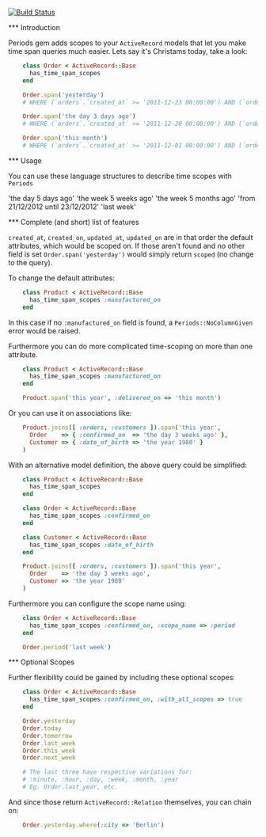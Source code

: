 [![Build
Status](https://secure.travis-ci.org/chochkov/activerecord-periodic.png)](https://secure.travis-ci.org/chochkov/activerecord-periodic.png)

*** Introduction

Periods gem adds scopes to your `ActiveRecord` models that let you make time span queries
much easier. Lets say it's Christams today, take a look:

```ruby
    class Order < ActiveRecord::Base
      has_time_span_scopes
    end

    Order.span('yesterday')
    # WHERE (`orders`.`created_at` >= '2011-12-23 00:00:00') AND (`orders`.`created_at` < '2011-12-23 23:59:59')

    Order.span('the day 3 days ago')
    # WHERE (`orders`.`created_at` >= '2011-12-20 00:00:00') AND (`orders`.`created_at` < '2011-12-20 23:59:59')

    Order.span('this month')
    # WHERE (`orders`.`created_at` >= '2011-12-01 00:00:00') AND (`orders`.`created_at` < '2011-12-27 23:59:59')

```

*** Usage

You can use these language structures to describe time scopes with `Periods`

'the day 5 days ago'
'the week 5 weeks ago'
'the week 5 months ago'
'from 21/12/2012 until 23/12/2012'
'last week'

*** Complete (and short) list of features

`created_at`, `created_on`, `updated_at`, `updated_on` are in that order the
default attributes, which would be scoped on. If those aren't found and no
other field is set `Order.span('yesterday')` would simply return `scoped`
(no change to the query).

To change the default attributes:

```ruby
    class Product < ActiveRecord::Base
      has_time_span_scopes :manufactured_on
    end
```

In this case if no `:manufactured_on` field is found, a `Periods::NoColumnGiven`
error would be raised.

Furthermore you can do more complicated time-scoping on more than one attribute.

```ruby
    class Product < ActiveRecord::Base
      has_time_span_scopes :manufactured_on
    end

    Product.span('this year', :delivered_on => 'this month')

```

Or you can use it on associations like:

```ruby
    Product.joins([ :orders, :customers ]).span('this year',
      Order    => { :confirmed_on  => 'the day 3 weeks ago' },
      Customer => { :date_of_birth => 'the year 1980' }
    )
```

With an alternative model definition, the above query could be simplified:

```ruby
    class Product < ActiveRecord::Base
      has_time_span_scopes
    end

    class Order < ActiveRecord::Base
      has_time_span_scopes :confirmed_on
    end

    class Customer < ActiveRecord::Base
      has_time_span_scopes :date_of_birth
    end

    Product.joins([ :orders, :customers ]).span('this year',
      Order    => 'the day 3 weeks ago',
      Customer => 'the year 1980'
    )
```

Furthermore you can configure the scope name using:

```ruby
    class Order < ActiveRecord::Base
      has_time_span_scopes :confirmed_on, :scope_name => :period
    end

    Order.period('last week')
```

*** Optional Scopes

Further flexibility could be gained by including these optional scopes:

```ruby
    class Order < ActiveRecord::Base
      has_time_span_scopes :confirmed_on, :with_all_scopes => true
    end

    Order.yesterday
    Order.today
    Order.tomorrow
    Order.last_week
    Order.this_week
    Order.next_week

    # The last three have respective variations for:
    # :minute, :hour, :day, :week, :month, :year
    # Eg. Order.last_year, etc.
```

And since those return `ActiveRecord::Relation` themselves, you can chain on:

```ruby
    Order.yesterday.where(:city => 'Berlin')
```


